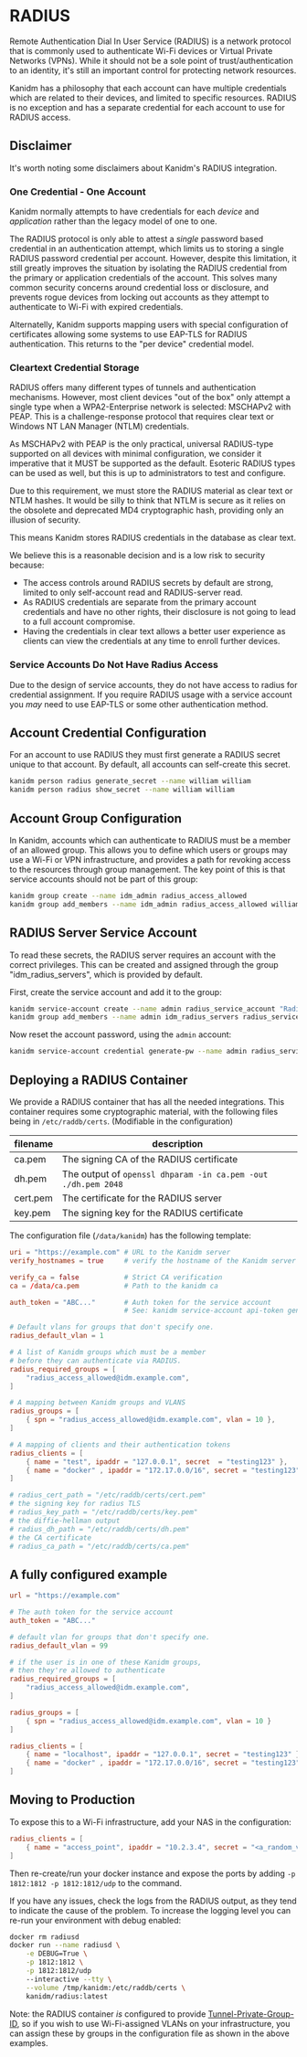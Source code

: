 # RADIUS

Remote Authentication Dial In User Service (RADIUS) is a network protocol that is commonly used to
authenticate Wi-Fi devices or Virtual Private Networks (VPNs). While it should not be a sole point
of trust/authentication to an identity, it's still an important control for protecting network
resources.

Kanidm has a philosophy that each account can have multiple credentials which are related to their
devices, and limited to specific resources. RADIUS is no exception and has a separate credential for
each account to use for RADIUS access.

## Disclaimer

It's worth noting some disclaimers about Kanidm's RADIUS integration.

### One Credential - One Account

Kanidm normally attempts to have credentials for each _device_ and _application_ rather than the
legacy model of one to one.

The RADIUS protocol is only able to attest a _single_ password based credential in an authentication
attempt, which limits us to storing a single RADIUS password credential per account. However,
despite this limitation, it still greatly improves the situation by isolating the RADIUS credential
from the primary or application credentials of the account. This solves many common security
concerns around credential loss or disclosure, and prevents rogue devices from locking out accounts
as they attempt to authenticate to Wi-Fi with expired credentials.

Alternatelly, Kanidm supports mapping users with special configuration of certificates allowing some
systems to use EAP-TLS for RADIUS authentication. This returns to the "per device" credential model.

### Cleartext Credential Storage

RADIUS offers many different types of tunnels and authentication mechanisms. However, most client
devices "out of the box" only attempt a single type when a WPA2-Enterprise network is selected:
MSCHAPv2 with PEAP. This is a challenge-response protocol that requires clear text or Windows NT LAN
Manager (NTLM) credentials.

As MSCHAPv2 with PEAP is the only practical, universal RADIUS-type supported on all devices with
minimal configuration, we consider it imperative that it MUST be supported as the default. Esoteric
RADIUS types can be used as well, but this is up to administrators to test and configure.

Due to this requirement, we must store the RADIUS material as clear text or NTLM hashes. It would be
silly to think that NTLM is secure as it relies on the obsolete and deprecated MD4 cryptographic
hash, providing only an illusion of security.

This means Kanidm stores RADIUS credentials in the database as clear text.

We believe this is a reasonable decision and is a low risk to security because:

- The access controls around RADIUS secrets by default are strong, limited to only self-account read
  and RADIUS-server read.
- As RADIUS credentials are separate from the primary account credentials and have no other rights,
  their disclosure is not going to lead to a full account compromise.
- Having the credentials in clear text allows a better user experience as clients can view the
  credentials at any time to enroll further devices.

### Service Accounts Do Not Have Radius Access

Due to the design of service accounts, they do not have access to radius for credential assignment.
If you require RADIUS usage with a service account you _may_ need to use EAP-TLS or some other
authentication method.

## Account Credential Configuration

For an account to use RADIUS they must first generate a RADIUS secret unique to that account. By
default, all accounts can self-create this secret.

```bash
kanidm person radius generate_secret --name william william
kanidm person radius show_secret --name william william
```

## Account Group Configuration

In Kanidm, accounts which can authenticate to RADIUS must be a member of an allowed group. This
allows you to define which users or groups may use a Wi-Fi or VPN infrastructure, and provides a
path for revoking access to the resources through group management. The key point of this is that
service accounts should not be part of this group:

```bash
kanidm group create --name idm_admin radius_access_allowed
kanidm group add_members --name idm_admin radius_access_allowed william
```

## RADIUS Server Service Account

To read these secrets, the RADIUS server requires an account with the correct privileges. This can
be created and assigned through the group "idm_radius_servers", which is provided by default.

First, create the service account and add it to the group:

```bash
kanidm service-account create --name admin radius_service_account "Radius Service Account"
kanidm group add_members --name admin idm_radius_servers radius_service_account
```

Now reset the account password, using the `admin` account:

```bash
kanidm service-account credential generate-pw --name admin radius_service_account
```

## Deploying a RADIUS Container

We provide a RADIUS container that has all the needed integrations. This container requires some
cryptographic material, with the following files being in `/etc/raddb/certs`. (Modifiable in the
configuration)

| filename | description                                                   |
| -------- | ------------------------------------------------------------- |
| ca.pem   | The signing CA of the RADIUS certificate                      |
| dh.pem   | The output of `openssl dhparam -in ca.pem -out ./dh.pem 2048` |
| cert.pem | The certificate for the RADIUS server                         |
| key.pem  | The signing key for the RADIUS certificate                    |

The configuration file (`/data/kanidm`) has the following template:

```toml
uri = "https://example.com" # URL to the Kanidm server
verify_hostnames = true     # verify the hostname of the Kanidm server

verify_ca = false           # Strict CA verification
ca = /data/ca.pem           # Path to the kanidm ca

auth_token = "ABC..."       # Auth token for the service account
                            # See: kanidm service-account api-token generate

# Default vlans for groups that don't specify one.
radius_default_vlan = 1

# A list of Kanidm groups which must be a member
# before they can authenticate via RADIUS.
radius_required_groups = [
    "radius_access_allowed@idm.example.com",
]

# A mapping between Kanidm groups and VLANS
radius_groups = [
    { spn = "radius_access_allowed@idm.example.com", vlan = 10 },
]

# A mapping of clients and their authentication tokens
radius_clients = [
    { name = "test", ipaddr = "127.0.0.1", secret  = "testing123" },
    { name = "docker" , ipaddr = "172.17.0.0/16", secret = "testing123" },
]

# radius_cert_path = "/etc/raddb/certs/cert.pem"
# the signing key for radius TLS
# radius_key_path = "/etc/raddb/certs/key.pem"
# the diffie-hellman output
# radius_dh_path = "/etc/raddb/certs/dh.pem"
# the CA certificate
# radius_ca_path = "/etc/raddb/certs/ca.pem"
```

## A fully configured example

```toml
url = "https://example.com"

# The auth token for the service account
auth_token = "ABC..."

# default vlan for groups that don't specify one.
radius_default_vlan = 99

# if the user is in one of these Kanidm groups,
# then they're allowed to authenticate
radius_required_groups = [
    "radius_access_allowed@idm.example.com",
]

radius_groups = [
    { spn = "radius_access_allowed@idm.example.com", vlan = 10 }
]

radius_clients = [
    { name = "localhost", ipaddr = "127.0.0.1", secret = "testing123" },
    { name = "docker" , ipaddr = "172.17.0.0/16", secret = "testing123" },
]
```

## Moving to Production

To expose this to a Wi-Fi infrastructure, add your NAS in the configuration:

```toml
radius_clients = [
    { name = "access_point", ipaddr = "10.2.3.4", secret = "<a_random_value>" }
]
```

Then re-create/run your docker instance and expose the ports by adding
`-p 1812:1812 -p 1812:1812/udp` to the command.

If you have any issues, check the logs from the RADIUS output, as they tend to indicate the cause of
the problem. To increase the logging level you can re-run your environment with debug enabled:

```bash
docker rm radiusd
docker run --name radiusd \
    -e DEBUG=True \
    -p 1812:1812 \
    -p 1812:1812/udp
    --interactive --tty \
    --volume /tmp/kanidm:/etc/raddb/certs \
    kanidm/radius:latest
```

Note: the RADIUS container _is_ configured to provide
[Tunnel-Private-Group-ID](https://freeradius.org/rfc/rfc2868.html#Tunnel-Private-Group-ID), so if
you wish to use Wi-Fi-assigned VLANs on your infrastructure, you can assign these by groups in the
configuration file as shown in the above examples.
